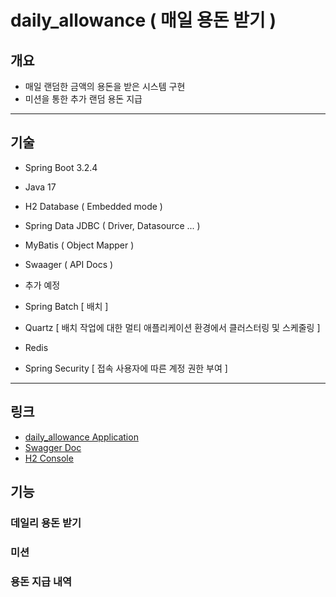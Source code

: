 # daily_allowance ( 매일 용돈 받기 )

## 개요
- 매일 랜덤한 금액의 용돈을 받은 시스템 구현
- 미션을 통한 추가 랜덤 용돈 지급
  
---

## 기술
- Spring Boot 3.2.4
- Java 17
- H2 Database ( Embedded mode )
- Spring Data JDBC ( Driver, Datasource ... )
- MyBatis ( Object Mapper )
- Swaager ( API Docs )

- 추가 예정
 - Spring Batch [ 배치 ]
 - Quartz [ 배치 작업에 대한 멀티 애플리케이션 환경에서 클러스터링 및 스케줄링 ]
 - Redis 
 - Spring Security [ 접속 사용자에 따른 계정 권한 부여 ] 

---

## 링크
- [ daily_allowance Application ]( http://localhost:8080/ )
- [ Swagger Doc ]( http://localhost:8080/swagger-ui/index.html )
- [ H2 Console ]( http://localhost:8080/h2 )


## 기능

### 데일리 용돈 받기
### 미션
### 용돈 지급 내역

